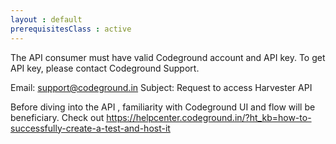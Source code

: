 ```yaml
---
layout : default
prerequisitesClass : active
---
```


The API consumer must have valid Codeground account and API key. To get API key, please contact Codeground Support.

Email: support@codeground.in
Subject: Request to access Harvester API

Before diving into the API , familiarity with Codeground UI and flow will be beneficiary. Check out  https://helpcenter.codeground.in/?ht_kb=how-to-successfully-create-a-test-and-host-it 

